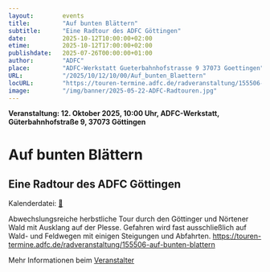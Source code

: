 ```yaml
---
layout:        events
title:         "Auf bunten Blättern"
subtitle:      "Eine Radtour des ADFC Göttingen"
date:          2025-10-12T10:00:00+02:00
etime:         2025-10-12T17:00:00+02:00
publishdate:   2025-07-26T00:00:00+01:00
author:        "ADFC"
place:         "ADFC-Werkstatt Gueterbahnhofstrasse 9 37073 Goettingen"
URL:           "/2025/10/12/10/00/Auf_bunten_Blaettern"
locURL:        "https://touren-termine.adfc.de/radveranstaltung/155506-auf-bunten-blattern"
image:         "/img/banner/2025-05-22-ADFC-Radtouren.jpg"
---
```


**Veranstaltung: 12. Oktober 2025, 10:00 Uhr, ADFC-Werkstatt, Güterbahnhofstraße 9, 37073 Göttingen**

Auf bunten Blättern
===========

Eine Radtour des ADFC Göttingen
-----------


Kalenderdatei: [📆](/ics/2025-10-12_10-00_auf_bunten_blaettern.ics)

Abwechslungsreiche herbstliche Tour durch den Göttinger und Nörtener Wald mit Ausklang auf der Plesse. Gefahren wird fast ausschließlich auf Wald- und Feldwegen mit einigen Steigungen und Abfahrten.
https://touren-termine.adfc.de/radveranstaltung/155506-auf-bunten-blattern

Mehr Informationen beim [Veranstalter](https://touren-termine.adfc.de/radveranstaltung/155506-auf-bunten-blattern)
